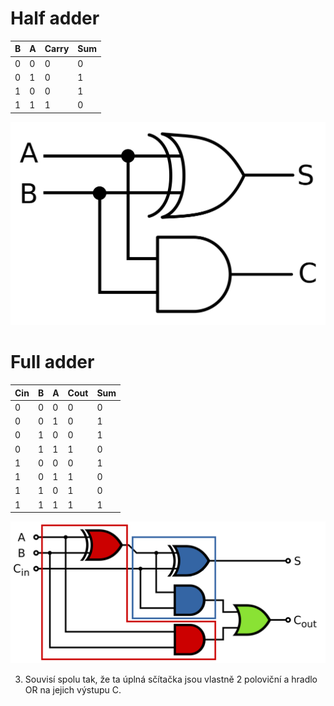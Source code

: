 # Half adder 
B|A|Carry|Sum
-|-|-----|---
0|0|0|0
0|1|0|1
1|0|0|1
1|1|1|0

![Half-adder](./Half-adder.png)

# Full adder 
Cin|B|A|Cout|Sum
-|-|-|----|---
0|0|0|0|0
0|0|1|0|1
0|1|0|0|1
0|1|1|1|0
1|0|0|0|1
1|0|1|1|0
1|1|0|1|0
1|1|1|1|1

![Full_Adder](./Full_Adder.png)

3. Souvisí spolu tak, že ta úplná sčítačka jsou vlastně 2 poloviční a hradlo OR na jejich výstupu C.
